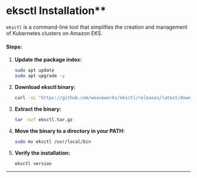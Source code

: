 # eksctl Installation**

`eksctl` is a command-line tool that simplifies the creation and management of Kubernetes clusters on Amazon EKS.

#### Steps:

1. **Update the package index:**
    
    ```bash
    sudo apt update
    sudo apt upgrade -y
    ```
    
2. **Download eksctl binary:**
    
    ```bash
    curl -sL "https://github.com/weaveworks/eksctl/releases/latest/download/eksctl_$(uname -s)_amd64.tar.gz" -o eksctl.tar.gz
    ```
    
3. **Extract the binary:**
    
    ```bash
    tar -xzf eksctl.tar.gz
    ```
    
4. **Move the binary to a directory in your PATH:**
    
    ```bash
    sudo mv eksctl /usr/local/bin
    ```
    
5. **Verify the installation:**
    
    ```bash
    eksctl version
    ```
    

---